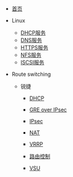 <!-- docs/_sidebar.md -->

* [首页](/)

* Linux
  * [DHCP服务](01/dhcp/)
  * [DNS服务](01/dns/)
  * [HTTPS服务](01/https/)
  * [NFS服务](01/nfs/)
  * [ISCSI服务](01/iscsi/)

* Route switching

  * 锐捷

    * [DHCP](02/ruijie/dhcp/)

    * [GRE over IPsec](02/ruijie/greoveripsec/)

    * [IPsec](02/ruijie/ipsec/)

    * [NAT](02/ruijie/nat/)

    * [VRRP](02/ruijie/vrrp/)

    * [路由控制](02/ruijie/pbr/)

    * [VSU](02/ruijie/vsu/)
    
      

